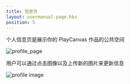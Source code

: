 ```yaml
---
title: 信息页
layout: usermanual-page.hbs
position: 5
---
```


个人信息页是展示你的 PlayCanvas 作品的公共空间

![profile_page][1]

用户可以通过点击图像以及上传新的图片来更新信息

![profile image][2]

[1]: /images/user-manual/profile/profile.png
[2]: /images/user-manual/profile/update-profile-image.jpg

